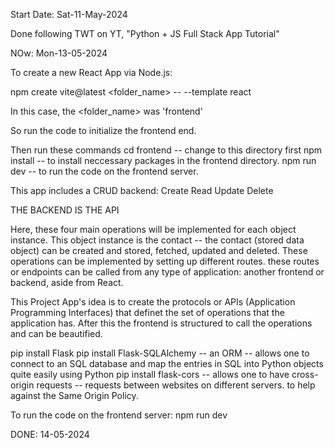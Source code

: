 Start Date: Sat-11-May-2024

Done following TWT on YT, "Python + JS Full Stack App Tutorial"

NOw: Mon-13-05-2024

To create a new React App via Node.js:

npm create vite@latest <folder_name> -- --template react

In this case, the <folder_name> was 'frontend'

So run the code to initialize the frontend end.

Then run these commands
cd frontend -- change to this directory first
npm install -- to install neccessary packages in the frontend directory.
npm run dev -- to run the code on the frontend server.

This app includes a CRUD backend:
Create Read Update Delete

THE BACKEND IS THE API

Here, these four main operations will be implemented for each object instance.
This object instance is the contact -- the contact (stored data object) can be created and stored, fetched,
updated and deleted.
These operations can be implemented by setting up different routes. these routes or endpoints can be called
from any type of application: another frontend or backend, aside from React.

This Project App's idea is to create the protocols or APIs (Application Programming Interfaces) that definet the set of
operations that the application has.
After this the frontend is structured to call the operations and can be beautified.

pip install Flask
pip install Flask-SQLAlchemy -- an ORM -- allows one to connect to an SQL database and map the entries in SQL into Python
objects quite easily using Python
pip install flask-cors -- allows one to have cross-origin requests -- requests between websites on different servers.
to help against the Same Origin Policy.


To run the code on the frontend server:
npm run dev

DONE: 14-05-2024